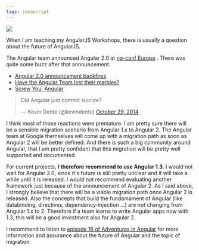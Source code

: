 ```yaml
---
tags: javascript
---
```

<img class="jb-main-img" property="og:image"  src="https://lh6.googleusercontent.com/-Yrnec5r-e8I/VM4xiJOHh_I/AAAAAAAACD0/jBdngBKpluA/s644/Angular2.png" />


When I am teaching my AngularJS Workshops, there is usually a question about the future of AngularJS.

The Angular team announced Angular 2.0 at [ng-conf Europe](http://ngeurope.org/) . There was quite some buzz after that announcement.

- [Angular 2.0 announcement backfires](http://jaxenter.com/angular-2-0-announcement-backfires-112127.html)
- [Have the Angular Team lost their marbles?](http://blog.dantup.com/2014/10/have-the-angular-team-lost-their-marbles/)
- [Screw You, Angular](https://medium.com/@jeffwhelpley/screw-you-angular-62b3889fd678)
<blockquote class="twitter-tweet" lang="en"><p>Did Angular just commit suicide?</p>&mdash; Kevin Dente (@kevindente) <a href="https://twitter.com/kevindente/status/527500820603232257">October 29, 2014</a></blockquote>
<script async src="//platform.twitter.com/widgets.js" charset="utf-8"></script>

I think most of those reactions were premature. I am pretty sure there will be a sensible migration scenario from Angular 1.x to Angular 2. The Angular team at Google themselves will come up with a migration path as soon as Angular 2 will be better defined. And there is such a big community around Angular, that I am pretty confident that this migration will be pretty well supported and documented.

For current projects, **I therefore recommend to use Angular 1.3**. I would not wait for Angular 2.0, since it's future is still pretty unclear and it will take a while until it is released. I would not recommend evaluating another framework just because of the announcement of Angular 2. As I said above, I strongly believe that there will be a viable migration path once Angular 2 is released. Also the concepts that build the fundamament of Angular (like databinding, directives, dependency-injection ...) are not changing from Angular 1.x to 2. Therefore if a team learns to write Angular apps now with 1.3, this will be a good investment also for Angular 2.

I recommend to listen to [episode 16 of Adventures in Angular](http://devchat.tv/adventures-in-angular/016-aia-ng-1-3-and-2-0-with-brad-green-igor-minar-and-mi-ko-hevery) for more information and assurance about the future of Angular and the topic of migration.